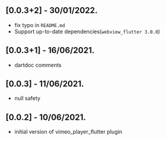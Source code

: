 ## [0.0.3+2] - 30/01/2022.

* fix typo in `README.md`
* Support up-to-date dependencies(`webview_flutter 3.0.0`)

## [0.0.3+1] - 16/06/2021.

* dartdoc comments

## [0.0.3] - 11/06/2021.

* null safety

## [0.0.2] - 10/06/2021.

* initial version of vimeo_player_flutter plugin

